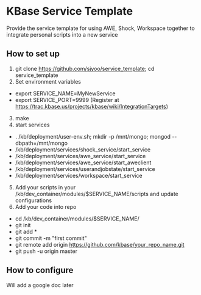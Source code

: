 KBase Service Template
================

Provide the service template for using AWE, Shock, Workspace together to integrate personal scripts into a new service


How to set up
----------------
1. git clone https://github.com/sjyoo/service_template; cd service_template
2. Set environment variables
  - export SERVICE_NAME=MyNewService
  - export SERVICE_PORT=9999 (Register at https://trac.kbase.us/projects/kbase/wiki/IntegrationTargets)
3. make
4. start services
  - . /kb/deployment/user-env.sh; mkdir -p /mnt/mongo; mongod --dbpath=/mnt/mongo
  - /kb/deployment/services/shock_service/start_service
  - /kb/deployment/services/awe_service/start_service
  - /kb/deployment/services/awe_service/start_aweclient
  - /kb/deployment/services/userandjobstate/start_service
  - /kb/deployment/services/workspace/start_service
5. Add your scripts in your /kb/dev_container/modules/$SERVICE_NAME/scripts and update configurations
6. Add your code into repo
  - cd /kb/dev_container/modules/$SERVICE_NAME/
  - git init
  - git add *
  - git commit -m "first commit"
  - git remote add origin https://github.com/kbase/your_repo_name.git
  - git push -u origin master


How to configure
----------------
Will add a google doc later
